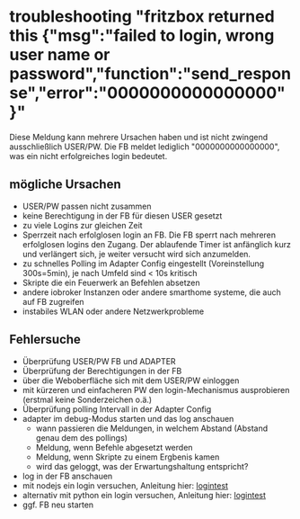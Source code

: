 # troubleshooting "fritzbox returned this {"msg":"failed to login, wrong user name or password","function":"send_response","error":"0000000000000000"}"

Diese Meldung kann mehrere Ursachen haben und ist nicht zwingend ausschließlich USER/PW. Die FB meldet lediglich "0000000000000000", was ein nicht erfolgreiches login bedeutet.


## mögliche Ursachen
* USER/PW passen nicht zusammen
* keine Berechtigung in der FB für diesen USER gesetzt
* zu viele Logins zur gleichen Zeit
* Sperrzeit nach erfolglosen login an FB. Die FB sperrt nach mehreren erfolglosen logins den Zugang. Der ablaufende Timer ist anfänglich kurz und verlängert sich, je weiter versucht wird sich anzumelden.
* zu schnelles Polling im Adapter Config eingestellt (Voreinstellung 300s=5min), je nach Umfeld sind < 10s kritisch
* Skripte die ein Feuerwerk an Befehlen absetzen
* andere iobroker Instanzen oder andere smarthome systeme, die auch auf FB zugreifen
* instabiles WLAN oder andere Netzwerkprobleme

## Fehlersuche
* Überprüfung USER/PW FB und ADAPTER
* Überprüfung der Berechtigungen in der FB
* über die Weboberfläche sich mit dem USER/PW einloggen
* mit kürzeren und einfacheren PW den login-Mechanismus ausprobieren (erstmal keine Sonderzeichen o.ä.)
* Überprüfung polling Intervall in der Adapter Config
* adapter im debug-Modus starten und das log anschauen
    * wann passieren die Meldungen, in welchem Abstand (Abstand genau dem des pollings)
    * Meldung, wenn Befehle abgesetzt werden
    * Meldung, wenn Skripte zu einem Ergbenis kamen
    * wird das geloggt, was der Erwartungshaltung entspricht?
* log in der FB anschauen
* mit nodejs ein login versuchen, Anleitung hier: [logintest](./logintest_js.md)
* alternativ mit python ein login versuchen, Anleitung hier: [logintest](./logintest.md)
* ggf. FB neu starten
